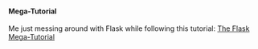 #### Mega-Tutorial

Me just messing around with Flask while following this tutorial: [The Flask Mega-Tutorial](https://blog.miguelgrinberg.com/post/the-flask-mega-tutorial-part-i-hello-world)